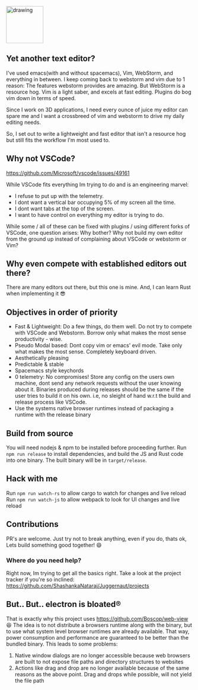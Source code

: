 <img src="https://cdn2.iconfinder.com/data/icons/icontober/64/Inkcontober_Mask_Juggernaut-512.png" alt="drawing" width="100"/>


## Yet another text editor?
I've used emacs(with and without spacemacs), Vim, WebStorm, and everything in between. I keep coming back to webstorm and vim due to 1 reason: The features webstorm provides are amazing. But WebStorm is a resource hog. Vim is a light saber, and excels at fast editing. Plugins do bog vim down in terms of speed.

Since I work on 3D applications, I need every ounce of juice my editor can spare me and I want a crossbreed of vim and webstorm to drive my daily editing needs.

So, I set out to write a lightweight and fast editor that isn't a resource hog but still fits the workflow I'm most used to.

## Why not VSCode?
https://github.com/Microsoft/vscode/issues/49161

While VSCode fits everything Im trying to do and is an engineering marvel:
- I refuse to put up with the telemetry.
- I dont want a vertical bar occupying 5% of my screen all the time.
- I dont want tabs at the top of the screen.
- I want to have control on everything my editor is trying to do.

While some / all of these can be fixed with plugins / using different forks of VSCode, one question arises: Why bother? Why not build my own editor from the ground up instead of complaining about VSCode or webstorm or Vim?

## Why even compete with established editors out there?
There are many editors out there, but this one is mine. And, I can learn Rust when implementing it :sunglasses:

## Objectives in order of priority
- Fast & Lightweight: Do a few things, do them well. Do not try to compete with VSCode and Webstorm. Borrow only what makes the most sense productivity - wise.
- Pseudo Modal based: Dont copy vim or emacs' evil mode. Take only what makes the most sense. Completely keyboard driven.
- Aesthetically pleasing
- Predictable & stable
- Spacemacs style keychords
- 0 telemetry: No compromises! Store any config on the users own machine, dont send any network requests without the user knowing about it. Binaries produced during releases should be the same if the user tries to build it on his own. i.e, no sleight of hand w.r.t the build and release process like VSCode.
- Use the systems native browser runtimes instead of packaging a runtime with the release binary

## Build from source
You will need nodejs & npm to be installed before proceeding further.
Run `npm run release` to install dependencies, and build the JS and Rust code into one binary. The built binary will be in `target/release`.

## Hack with me
Run `npm run watch-rs` to allow cargo to watch for changes and live reload
Run `npm run watch-js` to allow webpack to look for UI changes and live reload

## Contributions
PR's are welcome. Just try not to break anything, even if you do, thats ok, Lets build something good together! :smile:

### Where do you need help?
Right now, Im trying to get all the basics right. Take a look at the project tracker if you're so inclined: https://github.com/ShashankaNataraj/Juggernaut/projects

## But.. But.. electron is bloated®
That is exactly why this project uses https://github.com/Boscop/web-view :laughing:
The idea is to not distribute a browsers runtime along with the binary, but to use what system level browser runtimes are already available. That way, power consumption and performance are guaranteed to be better than the bundled binary.
This leads to some problems:
1. Native window dialogs are no longer accessible because web browsers are built to not expose file paths and directory structures to websites
2. Actions like drag and drop are no longer available because of the same reasons as the above point. Drag and drops while possible, will not yield the file path